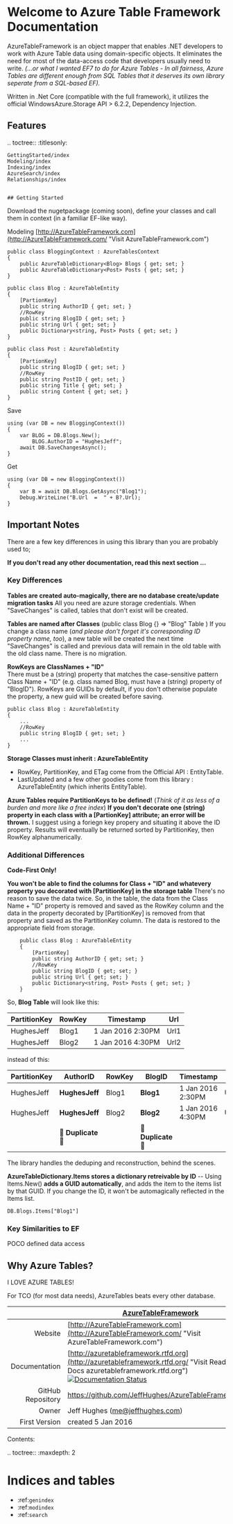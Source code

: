 Welcome to Azure Table Framework Documentation
==============================================

AzureTableFramework is an object mapper that enables .NET developers to work with Azure Table data using domain-specific objects. It eliminates the need for most of the data-access code that developers usually need to write.
_(...or what I wanted EF7 to do for Azure Tables - In all fairness, Azure Tables are different enough from SQL Tables that it deserves its own library seperate from a SQL-based EF)._

Written in .Net Core (compatible with the full framework), it utilizes the official WindowsAzure.Storage API > 6.2.2, Dependency Injection.


## Features

.. toctree::
    :titlesonly:

    GettingStarted/index
    Modeling/index
	Indexing/index
	AzureSearch/index
	Relationships/index


	## Getting Started

Download the nugetpackage (coming soon), define your classes and call them in context (in a familiar EF-like way).

Modeling [http://AzureTableFramework.com](http://AzureTableFramework.com/ "Visit AzureTableFramework.com")	
```
public class BloggingContext : AzureTablesContext
{
    public AzureTableDictionary<Blog> Blogs { get; set; }
    public AzureTableDictionary<Post> Posts { get; set; }
}

public class Blog : AzureTableEntity
{
    [PartionKey]
    public string AuthorID { get; set; }
    //RowKey
    public string BlogID { get; set; }
    public string Url { get; set; }
    public Dictionary<string, Post> Posts { get; set; }
}

public class Post : AzureTableEntity
{
    [PartionKey]
    public string BlogID { get; set; }
    //RowKey
    public string PostID { get; set; }
    public string Title { get; set; }
    public string Content { get; set; }
}
```

Save
```
using (var DB = new BloggingContext())
{
    var BLOG = DB.Blogs.New();
	    BLOG.AuthorID = "HughesJeff";
	await DB.SaveChangesAsync();
}
```

Get
```
using (var DB = new BloggingContext())
{
    var B = await DB.Blogs.GetAsync("Blog1");
    Debug.WriteLine("B.Url  =  " + B?.Url);
}
```

## Important Notes

There are a few key differences in using this library than you are probably used to; 

**If you don't read any other documentation, read this next section ...** 

### Key Differences

**Tables are created auto-magically, there are no database create/update migration tasks**
All you need are azure storage credentials.  When "SaveChanges" is called, tables that don't exist will be created.

**Tables are named after Classes**  (public class Blog {} => "Blog" Table  )
If you change a class name (_and please don't forget it's corresponding ID property name, too_), a new table will be created the next time "SaveChanges" is called and previous data will remain in the old table with the old class name.  There is no migration.

**RowKeys are ClassNames + "ID"**  
There must be a (string) property that matches the case-sensitive pattern  Class Name + "ID" (e.g. class named Blog, must have a (string) property of "BlogID").
RowKeys are GUIDs by default, if you don't otherwise populate the property, a new guid will be created before saving.

```
public class Blog : AzureTableEntity
{
    ...
    //RowKey
    public string BlogID { get; set; }
    ...
}
```

**Storage Classes must inherit : AzureTableEntity**
- RowKey, PartitionKey, and ETag come from the Official API : EntityTable.
- LastUpdated and a few other goodies come from this library : AzureTableEntity (which inherits EntityTable).

**Azure Tables require PartitionKeys to be defined!**
(_Think of it as less of a burden and more like a free index_)
**If you don't decorate one (string) property in each class with a [PartionKey] attribute; an error will be thrown.** I suggest using a foriegn key propery and situating it above the ID property.
Results will eventually be returned sorted by PartitionKey, then RowKey alphanumerically.  

### Additional Differences

**Code-First Only!**



**You won't be able to find the columns for Class + "ID" and whatevery property you decorated with [PartitionKey] in the storage table**
	There's no reason to save the data twice.  So, in the table, the data from the Class Name + "ID" property is removed and saved as the RowKey column and the data in the property decorated by [PartitionKey] is removed from that property and saved as the PartitionKey column.  The data is restored to the appropriate field from storage.
	
```
    public class Blog : AzureTableEntity
    {
        [PartionKey]
        public string AuthorID { get; set; }
        //RowKey
        public string BlogID { get; set; }
        public string Url { get; set; }
        public Dictionary<string, Post> Posts { get; set; }
    }   
```

So, **Blog Table** will look like this:


|PartitionKey|RowKey|Timestamp		  |Url |
|------------|------|-----------------|----|
|HughesJeff  |Blog1 |1 Jan 2016 2:30PM|Url1|
|HughesJeff  |Blog2 |1 Jan 2016 4:30PM|Url2|

instead of this:


|PartitionKey	|	AuthorID	|	RowKey		|	BlogID		|	Timestamp		|	Url			|
|---------------|---------------|---------------|---------------|-------------------|---------------|
|HughesJeff		|**HughesJeff**	|Blog1			|**Blog1**		|1 Jan 2016 2:30PM	|Url1			|
|HughesJeff		|**HughesJeff**	|Blog2			|**Blog2**		|1 Jan 2016 4:30PM	|Url2			|
||:small_red_triangle: **Duplicate** :small_red_triangle: || :small_red_triangle: **Duplicate** :small_red_triangle:|||


The library handles the deduping and reconstruction, behind the scenes.


**AzureTableDictionary.Items stores a dictionary retreivable by ID**
-- Using Items.New() **adds a GUID automatically**, and adds the item to the items list by that GUID.  If you change the ID, it won't be automagically reflected in the Items list.

```
DB.Blogs.Items["Blog1"]
```

<!--There are no Server-side relationships and Azure couldn't care less about data definition changes.
If you want to keep track of--> 


### Key Similarities to EF

POCO defined data access


## Why Azure Tables?

I LOVE AZURE TABLES!

For TCO (for most data needs), AzureTables beats every other database.

	 

|							| [AzureTableFramework](http://AzureTableFramework.com/ "Visit AzureTableFramework.com")									|
| ------------------------: | ------------------------------------------------------------------------------------------------------------------------- |
| Website					| [http://AzureTableFramework.com](http://AzureTableFramework.com/ "Visit AzureTableFramework.com")							|
| Documentation				|  [http://azuretableframework.rtfd.org](http://azuretableframework.rtfd.org/ "Visit Read the Docs azuretableframework.rtfd.org")   [![Documentation Status](https://readthedocs.org/projects/azuretableframework/badge/?version=latest)](http://azuretableframework.readthedocs.org/en/latest/?badge=latest)     |
| GitHub Repository			| https://github.com/JeffHughes/AzureTableFramework.git																		|
| Owner						| Jeff Hughes (me@jeffhughes.com)																							|
| First Version				|  created 5 Jan 2016																										|





Contents:

.. toctree::
   :maxdepth: 2



Indices and tables
==================

* :ref:`genindex`
* :ref:`modindex`
* :ref:`search`

